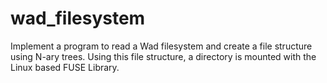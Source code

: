 # wad_filesystem
Implement a program to read a Wad filesystem and create a file structure using N-ary trees. Using this file structure, a directory is mounted with the Linux based FUSE Library.
